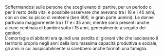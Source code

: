 <p>
Soffermandosi sulle persone che sceglievano di partire, per un periodo o per il resto della vita, è possibile osservare che avevano tra i 18 e i 40 anni, con un deciso picco di ventenni (ben 600, in gran parte uomini). Le donne partivano maggiormente tra i 17 e i 35 anni, mentre sono presenti anche alcune centinaia di bambini sotto i 15 anni, generalmente a seguito dei genitori.<br/>
L'emorragia di abitanti era quindi una perdita di giovani vite che lasciavano il territorio proprio negli anni della loro massima capacità produttiva e sociale, gli anni in cui auspicabilmente si sarebbero anche formati una famiglia.
</p>

